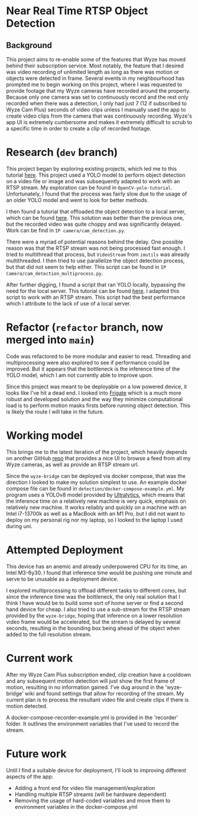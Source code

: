 # Near Real Time RTSP Object Detection

## Background
This project aims to re-enable some of the features that Wyze has moved behind their subscription service.
Most notably, the feature that I desired was video recording of unlimited length as long as there was motion or objects 
were detected in frame.
Several events in my neighbourhood has prompted me to begin working on this project, where I was requested to provide 
footage that my Wyze cameras have recorded around the property.
Because only one camera was set to continuously record and the rest only recorded when there was a detection, I only had 
just 7 (12 if subscribed to Wyze Cam Plus) seconds of video clips unless I manually used the app to create video clips 
from the camera that was continuously recording.
Wyze's app UI is extremely cumbersome and makes it extremely difficult to scrub to a specific time in order to create a 
clip of recorded footage.

# Research (`dev` branch)
This project began by exploring existing projects, which led me to this tutorial 
[here](https://opencv-tutorial.readthedocs.io/en/latest/yolo/yolo.html). 
This project used a YOLO model to perform object detection on a video file or image and was subsequently adapted to work
with an RTSP stream.
My exploration can be found in `OpenCV-yolo-tutorial`.
Unfortunately, I found that the process was fairly slow due to the usage of an older YOLO model and went to look for 
better methods.

I then found a tutorial that offloaded the object detection to a local server, which can be found 
 [here](https://www.codeproject.com/Articles/5344693/Object-Detection-with-an-IP-Camera-using-Python-an).
This solution was better than the previous one, but the recorded video was quite choppy and was significantly delayed.
Work can be find in `IP camera/cam_detection.py`.

There were a myriad of potential reasons behind the delay. One possible reason was that the RTSP stream was not being processed
fast enough. I tried to multithread that process, but `VideoStream` from `imutils` was already multithreaded. I then tried to
use parallelize the object detection process, but that did not seem to help either. This script can be found in `IP Camera/cam_detection_multiprocess.py`.

After further digging, I found a script that ran YOLO locally, bypassing the need for the local server. 
This tutorial can be found [here](https://github.com/akash-agni/Real-Time-Object-Detection/blob/main/Object_Detection_Youtube.py).
I adapted this script to work with an RTSP stream. This script had the best performance which I attribute to the lack of use of a local server.

# Refactor (`refactor` branch, now merged into `main`)
Code was refactored to be more modular and easier to read. Threading and multiprocessing were also explored to see if
performance could be improved. But it appears that the bottleneck is the inference time of the YOLO model, which I am 
not currently able to improve upon. 

Since this project was meant to be deployable on a low powered device, it looks like I've hit a dead end. I looked into
[Frigate](https://github.com/blakeblackshear/frigate) which is a much more robust and developed solution and the way 
they minimize computational load is to perform motion masks firsts before running object detection. This is likely the
route I will take in the future.

# Working model
This brings me to the latest iteration of the project, which heavily depends on another GitHub 
[repo](https://github.com/mrlt8/docker-wyze-bridge) that provides a nice UI to browse a feed from all my Wyze cameras,
as well as provide an RTSP stream url.

Since the `wyze-bridge` can be deployed via docker compose, that was the direction I looked to make my solution simplest
to use. An example docker compose file can be found in `detection/docker-compose-example.yml`.
My program uses a YOLOv8 model provided by [Ultralytics](https://github.com/ultralytics/ultralytics), which means that 
the inference time on a relatively new machine is very quick, emphasis on relatively new machine. 
It works reliably and quickly on a machine with an Intel i7-13700k as well as a MacBook with an M1 Pro, but I did not 
want to deploy on my personal rig nor my laptop, so I looked to the laptop I used during uni.

# Attempted Deployment
This device has an anemic and already underpowered CPU for its time, an Intel M3-6y30. I found that inference time 
would be pushing one minute and serve to be unusable as a deployment device. 

I explored multiprocessing to offload different tasks to different cores, but since the inference time was the bottleneck,
the only real solution that I think I have would be to build some sort of home server or find a second hand device 
for cheap. 
I also tried to use a sub-stream for the RTSP stream provided by the `wyze-bridge`, hoping that inference on a lower
resolution video frame would be accelerated, but the stream is delayed by several seconds, resulting in the bounding box
being ahead of the object when added to the full resolution stream.

# Current work
After my Wyze Cam Plus subscription ended, clip creation have a cooldown and any subsequent motion detection will just 
show the first frame of motion, resulting in no information gained. I've dug around in the 'wyze-bridge' wiki and found
settings that allow for recording of the stream. My current plan is to process the resultant video file and create clips 
if there is motion detected.

A docker-compose-recorder-example.yml is provided in the 'recorder' folder. It outlines the environment variables that
I've used to record the stream.

# Future work
Until I find a suitable device for deployment, I'll look to improving different aspects of the app:

- Adding a front end for video file management/exploration
- Handling multiple RTSP streams (will be hardware dependent)
- Removing the usage of hard-coded variables and move them to environment variables in the docker-compose.yml 

